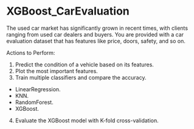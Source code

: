# XGBoost_CarEvaluation

The used car market has significantly grown in recent times, with clients ranging from used car dealers and buyers. You are provided with a car evaluation dataset that has features like price, doors, safety, and so on.


Actions to Perform:

1. Predict the condition of a vehicle based on its features.
2. Plot the most important features.
3. Train multiple classifiers and compare the accuracy.
  - LinearRegression.
  - KNN.
  - RandomForest.
  - XGBoost.
  
4. Evaluate the XGBoost model with K-fold cross-validation.
